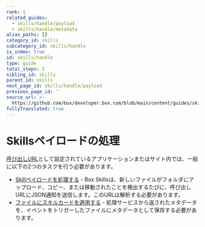 ```yaml
---
rank: 1
related_guides:
  - skills/handle/payload
  - skills/handle/metadata
alias_paths: []
category_id: skills
subcategory_id: skills/handle
is_index: true
id: skills/handle
type: guide
total_steps: 2
sibling_id: skills
parent_id: skills
next_page_id: skills/handle/payload
previous_page_id: ''
source_url: >-
  https://github.com/box/developer.box.com/blob/main/content/guides/skills/handle/index.md
fullyTranslated: true
---
```

# Skillsペイロードの処理

[呼び出しURL](guide://skills/invocation-url)として設定されているアプリケーションまたはサイト内では、一般に以下の2つのタスクを行う必要があります。

* [Skillペイロードを処理する](guide://skills/handle/payload) - Box Skillsは、新しいファイルがフォルダにアップロード、コピー、または移動されたことを検出するたびに、呼び出しURLにJSON通知を送信します。このURLは解析する必要があります。
* [ファイルにスキルカードを適用する](guide://skills/handle/metadata) - 処理サービスから返されたメタデータを、イベントをトリガーしたファイルにメタデータとして保存する必要があります。
